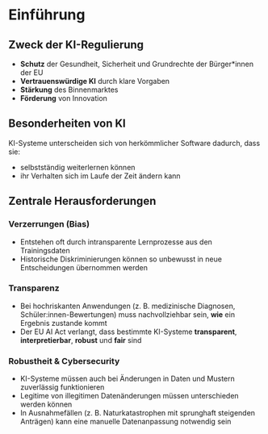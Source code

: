# Einführung

## Zweck der KI-Regulierung
- **Schutz** der Gesundheit, Sicherheit und Grundrechte der Bürger*innen der EU  
- **Vertrauenswürdige KI** durch klare Vorgaben  
- **Stärkung** des Binnenmarktes  
- **Förderung** von Innovation  

## Besonderheiten von KI
KI-Systeme unterscheiden sich von herkömmlicher Software dadurch, dass sie:
- selbstständig weiterlernen können  
- ihr Verhalten sich im Laufe der Zeit ändern kann  

## Zentrale Herausforderungen

### Verzerrungen (Bias)
- Entstehen oft durch intransparente Lernprozesse aus den Trainingsdaten  
- Historische Diskriminierungen können so unbewusst in neue Entscheidungen übernommen werden  

### Transparenz
- Bei hochriskanten Anwendungen (z. B. medizinische Diagnosen, Schüler:innen-Bewertungen) muss nachvollziehbar sein, **wie** ein Ergebnis zustande kommt  
- Der EU AI Act verlangt, dass bestimmte KI-Systeme **transparent**, **interpretierbar**, **robust** und **fair** sind  

### Robustheit & Cybersecurity
- KI-Systeme müssen auch bei Änderungen in Daten und Mustern zuverlässig funktionieren  
- Legitime von illegitimen Datenänderungen müssen unterschieden werden können  
- In Ausnahmefällen (z. B. Naturkatastrophen mit sprunghaft steigenden Anträgen) kann eine manuelle Datenanpassung notwendig sein  
